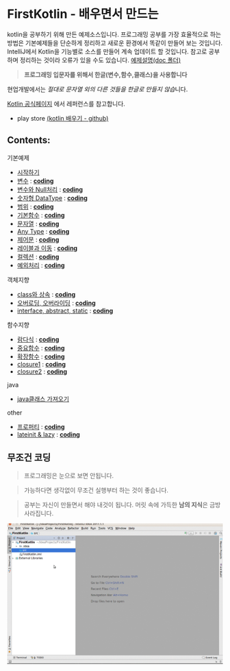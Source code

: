 # FirstKotlin - 배우면서 만드는
kotlin을 공부하기 위해 만든 예제소스입니다. 프로그래밍 공부를 가장 효율적으로 하는 방법은 기본예제들을 단순하게 정리하고 새로운 환경에서 똑같이 만들어 보는 것입니다. IntelliJ에서 Kotlin을 기능별로 소스를 만들어 계속 업데이트 할 것입니다.
참고로 공부하며 정리하는 것이라 오류가 있을 수도 있습니다. [예제설명(doc 폴더)](doc/)

> **프로그래밍 입문자를 위해서 한글(변수,함수,클래스)을 사용합니다**

현업개발에서는 *절대로 문자열 외의 다른 것들을
한글로 만들지 않습*니다.

[Kotlin 공식페이지](https://kotlinlang.org/)
에서 레퍼런스를 참고합니다.

- play store [(kotlin 배우기 - github)](https://play.google.com/store/apps/details?id=com.psw.appbook.kotlin&hl=ko)


Contents:
---------
기본예제
- [시작하기](doc/1.First.md)
- [변수](doc/2.variable.kt.md)  : **[coding](http://tpcg.io/LlBqzM)**
- [변수와 Null처리](doc/3.variable_null.md)  : **[coding](http://tpcg.io/VKlXuI)**
- [숫자형 DataType](doc/4.DataTypeNumber.md)  : **[coding](http://tpcg.io/1L6yOq)**
- [범위](doc/5.scope.md)  : **[coding](http://tpcg.io/SqRcEI)**
- [기본함수](doc/7.basicfunction.md)  : **[coding](http://tpcg.io/s6NleM)**
- [문자열](doc/6.DataType_string.md)  : **[coding](http://tpcg.io/ielUWU)**
- [Any Type](doc/8.any_type.md)  : **[coding](http://tpcg.io/H8rzpf)**
- [제어문](doc/9.condition.md)  : **[coding](http://tpcg.io/JOHCvT)**
- [레이블과 이동](doc/10.loop_exit.md)  : **[coding](http://tpcg.io/wj4nt8)**
- [컬렉션](doc/11.collections.md)  : **[coding](http://tpcg.io/D7BWcd)**
- [예외처리](doc/18.trycatch.md)  : **[coding](http://tpcg.io/cHZCVO)**

객체지향
- [class와 상속](doc/12.class.md)  : **[coding](http://tpcg.io/hdqGTM)**
- [오버로딩, 오버라이딩](doc/13.polymorphism.md)  : **[coding](http://tpcg.io/IaYJzx)**
- [interface, abstract, static](doc/14.interface_abstract_static.md)  : **[coding](http://tpcg.io/s2hwwc)**

함수지향
- [람다식](doc/15.lambdas.md)  : **[coding](http://tpcg.io/wlvWBd)**
- [중요함수](doc/16.newstyle_function.md)  : **[coding](http://tpcg.io/8L1AJH)**
- [확장함수](doc/17.functionextension.md)  : **[coding](http://tpcg.io/wQEeFM)**
- [closure1](doc/20.closure.md)  : **[coding](http://tpcg.io/fqyRRs)**
- [closure2](doc/21.closure2.md)  : **[coding](http://tpcg.io/vgHu40)**

java
- [java클래스 가져오기 ](doc/19.javaimport.md)

other
- [프로퍼티](doc/22.properties.md) : **[coding](http://tpcg.io/NKwHHt)**
- [lateinit & lazy](doc/23.lateinit_Lazy.md) : **[coding](http://tpcg.io/jXxb2U)**



무조건 코딩
------
> 프로그래밍은 눈으로 보면 안됩니다.

> 가능하다면 생각없이 무조건 실행부터 하는 것이 좋습니다.

> 공부는 자신이 만들면서 해야 내것이 됩니다.  머릿 속에 가득한 **남의 지식**은 금방 사라집니다.

![](doc/first.gif)

